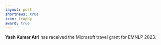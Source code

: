 ```yaml
---
layout: post
shortnews: true
icon: trophy
award: true
---
```



<b>Yash Kumar Atri</b> has received the Microsoft travel grant for EMNLP 2023. 